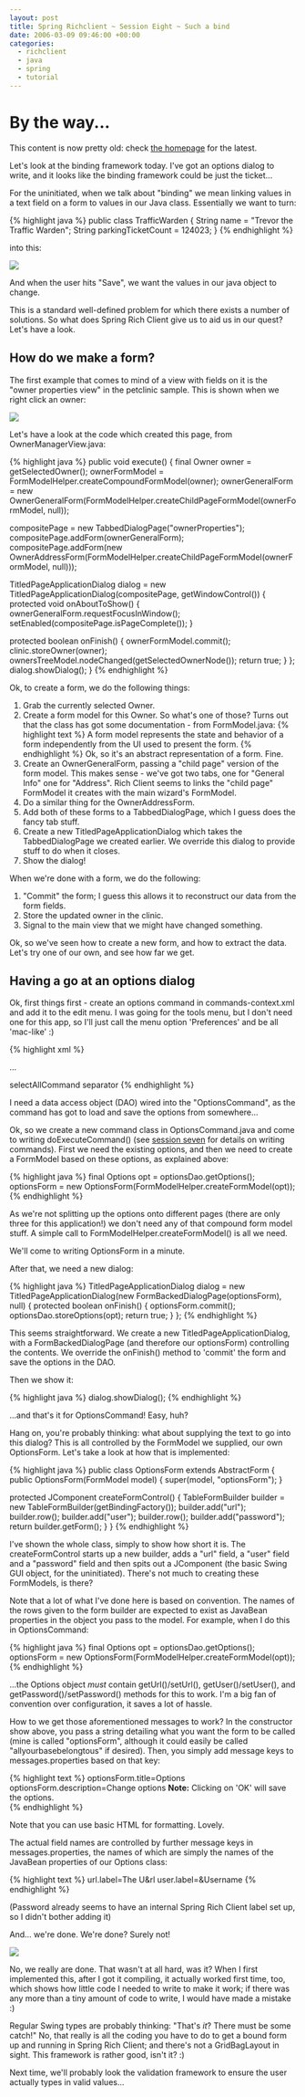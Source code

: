 ```yaml
---
layout: post
title: Spring Richclient ~ Session Eight ~ Such a bind
date: 2006-03-09 09:46:00 +00:00
categories:
  - richclient 
  - java 
  - spring
  - tutorial
---
```

<div class='alert'><h1>By the way...</h1><p>This content is now pretty old: check <a href='/'>the homepage</a> for the latest.</p></div>
          
<p>Let's look at the binding framework today. I've got an options dialog to write, and it looks like the binding framework could be just the ticket...</p>
<p>For the uninitiated, when we talk about "binding" we mean linking values in a text field on a form to values in our Java class. Essentially we want to turn:</p>
<p>{% highlight java %}
  public class TrafficWarden {
    String name = "Trevor the Traffic Warden";
    String parkingTicketCount = 124023;
  }
{% endhighlight %}</p>
<p>into this:</p>
<p><img src="/files/rcp-8-0.png"></p>
<p>And when the user hits "Save", we want the values in our java object to change.</p>
<p>This is a standard well-defined problem for which there exists a number of solutions. So what does Spring Rich Client give us to aid us in our quest? Let's have a look.</p>
<h2>How do we make a form?</h2>
<p>The first example that comes to mind of a view with fields on it is the "owner properties view" in the petclinic sample. This is shown when we right click an owner:</p>
<p><img src="/files/rcp-8-1.png"></p>
<p>Let's have a look at the code which created this page, from OwnerManagerView.java:</p>
<p>{% highlight java %}
  public void execute() {
    final Owner owner = getSelectedOwner();
    ownerFormModel = FormModelHelper.createCompoundFormModel(owner);
    ownerGeneralForm = new OwnerGeneralForm(FormModelHelper.createChildPageFormModel(ownerFormModel, null));</p>
<p>    compositePage = new TabbedDialogPage("ownerProperties");
    compositePage.addForm(ownerGeneralForm);
    compositePage.addForm(new OwnerAddressForm(FormModelHelper.createChildPageFormModel(ownerFormModel, null)));</p>
<p>    TitledPageApplicationDialog dialog = new TitledPageApplicationDialog(compositePage, getWindowControl()) {
      protected void onAboutToShow() {
        ownerGeneralForm.requestFocusInWindow();
        setEnabled(compositePage.isPageComplete());
      }</p>
<p>      protected boolean onFinish() {
        ownerFormModel.commit();
        clinic.storeOwner(owner);
        ownersTreeModel.nodeChanged(getSelectedOwnerNode());
        return true;
      }
    };
    dialog.showDialog();
  }
{% endhighlight %}</p>
<p>Ok, to create a form, we do the following things:</p>
<ol>
<li>Grab the currently selected Owner.</li>
<li>Create a form model for this Owner. So what's one of those? Turns out that the class has got some documentation - from FormModel.java:
{% highlight text %}
      A form model represents the state and behavior of a form independently from
      the UI used to present the form.
{% endhighlight %}
    Ok, so it's an abstract representation of a form. Fine.</li>
<li>Create an OwnerGeneralForm, passing a "child page" version of the form model. This makes sense - we've got two tabs, one for "General Info" one for "Address". Rich Client seems to links the "child page" FormModel it creates with the main wizard's FormModel.</li>
<li>Do a similar thing for the OwnerAddressForm.</li>
<li>Add both of these forms to a TabbedDialogPage, which I guess does the fancy tab stuff.</li>
<li>Create a new TitledPageApplicationDialog which takes the TabbedDialogPage we created earlier. We override this dialog to provide stuff to do when it closes.</li>
<li>Show the dialog!</li>
</ol>
<p>When we're done with a form, we do the following:</p>
<ol>
<li>"Commit" the form; I guess this allows it to reconstruct our data from the form fields.</li>
<li>Store the updated owner in the clinic.</li>
<li>Signal to the main view that we might have changed something.</li>
</ol>
<p>Ok, so we've seen how to create a new form, and how to extract the data. Let's try one of our own, and see how far we get.</p>
<h2>Having a go at an options dialog</h2>
<p>Ok, first things first - create an options command in commands-context.xml and add it to the edit menu. I was going for the tools menu, but I don't need one for this app, so I'll just call the menu option 'Preferences' and be all 'mac-like' :)</p>
<p>{% highlight xml %}
<bean id="optionsCommand" class="uk.co.myco.myproj.command.OptionsCommand"></p>
<property name="optionsDao"><ref bean="myDao"/></property>
</bean>
...
<bean id="editMenu" class="org.springframework.richclient.command.CommandGroupFactoryBean"></p>
<property name="members">
<list>
      <value>selectAllCommand</value>
      <value>separator</value>
      <ref bean="optionsCommand"/>
    </list>
  </property>
</bean>
{% endhighlight %}</p>
<p>I need a data access object (DAO) wired into the "OptionsCommand", as the command has got to load and save the options from somewhere...</p>
<p>Ok, so we create a new command class in OptionsCommand.java and come to writing doExecuteCommand() (see <a href="/node/17">session seven</a> for details on writing commands). First we need the existing options, and then we need to create a FormModel based on these options, as explained above:</p>
<p>{% highlight java %}
final Options opt = optionsDao.getOptions();
optionsForm = new OptionsForm(FormModelHelper.createFormModel(opt));
{% endhighlight %}</p>
<p>As we're not splitting up the options onto different pages (there are only three for this application!) we don't need any of that compound form model stuff. A simple call to FormModelHelper.createFormModel() is all we need.</p>
<p>We'll come to writing OptionsForm in a minute.</p>
<p>After that, we need a new dialog:</p>
<p>{% highlight java %}
TitledPageApplicationDialog dialog = new TitledPageApplicationDialog(new FormBackedDialogPage(optionsForm), null) {
  protected boolean onFinish() {
    optionsForm.commit();
    optionsDao.storeOptions(opt);
    return true;
  }
};
{% endhighlight %}</p>
<p>This seems straightforward. We create a new TitledPageApplicationDialog, with a FormBackedDialogPage (and therefore our optionsForm) controlling the contents. We override the onFinish() method to 'commit' the form and save the options in the DAO.</p>
<p>Then we show it:</p>
<p>{% highlight java %}
dialog.showDialog();
{% endhighlight %}</p>
<p>...and that's it for OptionsCommand! Easy, huh?</p>
<p>Hang on, you're probably thinking: what about supplying the text to go into this dialog? This is all controlled by the FormModel we supplied, our own OptionsForm. Let's take a look at how that is implemented:</p>
<p>{% highlight java %}
public class OptionsForm extends AbstractForm
{
  public OptionsForm(FormModel model)
  {
    super(model, "optionsForm");
  }</p>
<p>  protected JComponent createFormControl()
  {
    TableFormBuilder builder = new TableFormBuilder(getBindingFactory());
    builder.add("url");
    builder.row();
    builder.add("user");
    builder.row();
    builder.add("password");
    return builder.getForm();
  }
}
{% endhighlight %}</p>
<p>I've shown the whole class, simply to show how short it is. The createFormControl starts up a new builder, adds a "url" field, a "user" field and a "password" field and then spits out a JComponent (the basic Swing GUI object, for the uninitiated). There's not much to creating these FormModels, is there?</p>
<p>Note that a lot of what I've done here is based on convention. The names of the rows given to the form builder are expected to exist as JavaBean properties in the object you pass to the model. For example, when I do this in OptionsCommand:</p>
<p>{% highlight java %}
final Options opt = optionsDao.getOptions();
optionsForm = new OptionsForm(FormModelHelper.createFormModel(opt));
{% endhighlight %}</p>
<p>...the Options object <i>must</i> contain getUrl()/setUrl(), getUser()/setUser(), and getPassword()/setPassword() methods for this to work. I'm a big fan of convention over configuration, it saves a lot of hassle.</p>
<p>How to we get those aforementioned messages to work? In the constructor show above, you pass a string detailing what you want the form to be called (mine is called "optionsForm", although it could easily be called "allyourbasebelongtous" if desired). Then, you simply add message keys to messages.properties based on that key:</p>
<p>{% highlight text %}
optionsForm.title=Options
optionsForm.description=Change options <b>Note:</b> Clicking on 'OK' will save the options.<br />
{% endhighlight %}</p>
<p>Note that you can use basic HTML for formatting. Lovely.</p>
<p>The actual field names are controlled by further message keys in messages.properties, the names of which are simply the names of the JavaBean properties of our Options class:</p>
<p>{% highlight text %}
url.label=The U&amp;rl
user.label=&amp;Username
{% endhighlight %}</p>
<p>(Password already seems to have an internal Spring Rich Client label set up, so I didn't bother adding it)</p>
<p>And... we're done. We're done? Surely not!</p>
<p><img src="/files/rcp-8-2.png"></p>
<p>No, we really are done. That wasn't at all hard, was it? When I first implemented this, after I got it compiling, it actually worked first time, too, which shows how little code I needed to write to make it work; if there was any more than a tiny amount of code to write, I would have made a mistake :)</p>
<p>Regular Swing types are probably thinking: "That's <i>it</i>? There must be some catch!" No, that really is all the coding you have to do to get a bound form up and running in Spring Rich Client; and there's not a GridBagLayout in sight. This framework is rather good, isn't it? :)</p>
<p>Next time, we'll probably look the validation framework to ensure the user actually types in valid values...</p>
